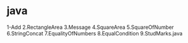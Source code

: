 # java
1-Add
2.RectangleArea
3.Message
4.SquareArea
5.SquareOfNumber
6.StringConcat
7.EqualityOfNumbers
8.EqualCondition
9.StudMarks.java
